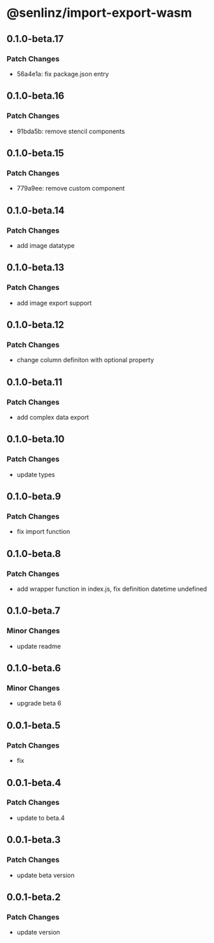 # @senlinz/import-export-wasm

## 0.1.0-beta.17

### Patch Changes

- 56a4e1a: fix package.json entry

## 0.1.0-beta.16

### Patch Changes

- 91bda5b: remove stencil components

## 0.1.0-beta.15

### Patch Changes

- 779a9ee: remove custom component

## 0.1.0-beta.14

### Patch Changes

- add image datatype

## 0.1.0-beta.13

### Patch Changes

- add image export support

## 0.1.0-beta.12

### Patch Changes

- change column definiton with optional property

## 0.1.0-beta.11

### Patch Changes

- add complex data export

## 0.1.0-beta.10

### Patch Changes

- update types

## 0.1.0-beta.9

### Patch Changes

- fix import function

## 0.1.0-beta.8

### Patch Changes

- add wrapper function in index.js, fix definition datetime undefined

## 0.1.0-beta.7

### Minor Changes

- update readme

## 0.1.0-beta.6

### Minor Changes

- upgrade beta 6

## 0.0.1-beta.5

### Patch Changes

- fix

## 0.0.1-beta.4

### Patch Changes

- update to beta.4

## 0.0.1-beta.3

### Patch Changes

- update beta version

## 0.0.1-beta.2

### Patch Changes

- update version
